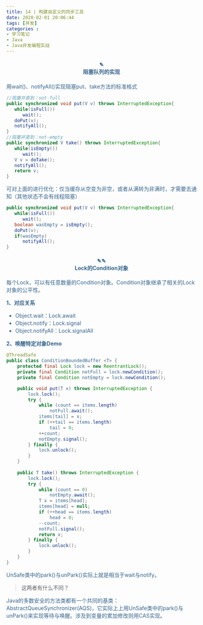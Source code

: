 ```yaml
---
title: 14 | 构建自定义的同步工具
date: 2020-02-01 20:06:44
tags: [并发]
categories :
- 学习笔记
- Java
- Java并发编程实战
---
```


<center> <h4><font color = "#36648B">✎</br>阻塞队列的实现</center>

用wait()、notifyAll()实现阻塞put、take方法的标准格式
```java
//阻塞并直到：not-full 
public synchronized void put(V v) throws InterruptedException{
   while(isFull())
      wait();
   doPut(v);
   notifyAll();
}
//阻塞并直到：not-empty 
public synchronized V take() throws InterruptedException{
   while(isEmpty())
      wait();
   V v = doTake();
   notifyAll();
   return v;
}
```

可对上面的进行优化：仅当缓存从空变为非空，或者从满转为非满时，才需要去通知（其他状态不会有线程阻塞）
```java
public synchronized void put(V v) throws InterruptedException{
   while(isFull())
      wait(); 
   boolean wasEmpty = isEmpty(); 
   doPut(v); 
   if(wasEmpty) 
      notifyAll();
}
```



<center> <h4><font color = "#36648B">✎✎</br>Lock的Condition对象</center>
每个Lock，可以有任意数量的Condition对象。Condition对象继承了相关的Lock对象的公平性。

**1、对应关系**
- Object.wait：Lock.await
- Object.notify：Lock.signal
- Object.notifyAll：Lock.signalAll

**2、唤醒特定对象Demo**
```java
@ThreadSafe
public class ConditionBoundedBuffer <T> {
    protected final Lock lock = new ReentrantLock();
    private final Condition notFull = lock.newCondition();
    private final Condition notEmpty = lock.newCondition();

    public void put(T x) throws InterruptedException {
        lock.lock();
        try {
            while (count == items.length)
                notFull.await();
            items[tail] = x;
            if (++tail == items.length)
                tail = 0;
            ++count;
            notEmpty.signal();
        } finally {
            lock.unlock();
        }
    }
    
    public T take() throws InterruptedException {
        lock.lock();
        try {
            while (count == 0)
                notEmpty.await();
            T x = items[head];
            items[head] = null;
            if (++head == items.length)
                head = 0;
            --count;
            notFull.signal();
            return x;
        } finally {
            lock.unlock();
        }
    }
}
```

UnSafe类中的park()与unPark()实际上就是相当于wait与notify。
> 这两者有什么不同？

Java的多数安全的方法类都有一个共同的基类：AbstractQueueSynchronizer(AQS)，它实际上上用UnSafe类中的park()与unPark()来实现等待与唤醒。涉及到变量的累加修改则用CAS实现。

                                                                                                                                                                                                                                                                                                                                                                                                                                                                                                                                                                                                                                                                                                                                                                                                                                                                                                                                                                                                           